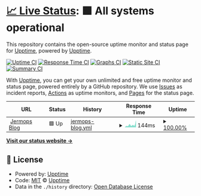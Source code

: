 # [📈 Live Status](https://demo.upptime.js.org): <!--live status--> **🟩 All systems operational**

This repository contains the open-source uptime monitor and status page for [Upptime](https://upptime.js.org), powered by [Upptime](https://github.com/upptime/upptime).

[![Uptime CI](https://github.com/koj-co/upptime/workflows/Uptime%20CI/badge.svg)](https://github.com/koj-co/upptime/actions?query=workflow%3A%22Uptime+CI%22)
[![Response Time CI](https://github.com/koj-co/upptime/workflows/Response%20Time%20CI/badge.svg)](https://github.com/koj-co/upptime/actions?query=workflow%3A%22Response+Time+CI%22)
[![Graphs CI](https://github.com/koj-co/upptime/workflows/Graphs%20CI/badge.svg)](https://github.com/koj-co/upptime/actions?query=workflow%3A%22Graphs+CI%22)
[![Static Site CI](https://github.com/koj-co/upptime/workflows/Static%20Site%20CI/badge.svg)](https://github.com/koj-co/upptime/actions?query=workflow%3A%22Static+Site+CI%22)
[![Summary CI](https://github.com/koj-co/upptime/workflows/Summary%20CI/badge.svg)](https://github.com/koj-co/upptime/actions?query=workflow%3A%22Summary+CI%22)

With [Upptime](https://upptime.js.org), you can get your own unlimited and free uptime monitor and status page, powered entirely by a GitHub repository. We use [Issues](https://github.com/upptime/upptime/issues) as incident reports, [Actions](https://github.com/jerm/uptime/actions) as uptime monitors, and [Pages](https://demo.upptime.js.org) for the status page.

<!--start: status pages-->
<!-- This summary is generated by Upptime (https://github.com/upptime/upptime) -->
<!-- Do not edit this manually, your changes will be overwritten -->
<!-- prettier-ignore -->
| URL | Status | History | Response Time | Uptime |
| --- | ------ | ------- | ------------- | ------ |
| <img alt="" src="https://icons.duckduckgo.com/ip3/jermops.com.ico" height="13"> [Jermops Blog](https://jermops.com/) | 🟩 Up | [jermops-blog.yml](https://github.com/jerm/uptime/commits/HEAD/history/jermops-blog.yml) | <details><summary><img alt="Response time graph" src="./graphs/jermops-blog/response-time-week.png" height="20"> 144ms</summary><br><a href="https://status.jerm.dev/history/jermops-blog"><img alt="Response time 126" src="https://img.shields.io/endpoint?url=https%3A%2F%2Fraw.githubusercontent.com%2Fjerm%2Fuptime%2FHEAD%2Fapi%2Fjermops-blog%2Fresponse-time.json"></a><br><a href="https://status.jerm.dev/history/jermops-blog"><img alt="24-hour response time 141" src="https://img.shields.io/endpoint?url=https%3A%2F%2Fraw.githubusercontent.com%2Fjerm%2Fuptime%2FHEAD%2Fapi%2Fjermops-blog%2Fresponse-time-day.json"></a><br><a href="https://status.jerm.dev/history/jermops-blog"><img alt="7-day response time 144" src="https://img.shields.io/endpoint?url=https%3A%2F%2Fraw.githubusercontent.com%2Fjerm%2Fuptime%2FHEAD%2Fapi%2Fjermops-blog%2Fresponse-time-week.json"></a><br><a href="https://status.jerm.dev/history/jermops-blog"><img alt="30-day response time 127" src="https://img.shields.io/endpoint?url=https%3A%2F%2Fraw.githubusercontent.com%2Fjerm%2Fuptime%2FHEAD%2Fapi%2Fjermops-blog%2Fresponse-time-month.json"></a><br><a href="https://status.jerm.dev/history/jermops-blog"><img alt="1-year response time 116" src="https://img.shields.io/endpoint?url=https%3A%2F%2Fraw.githubusercontent.com%2Fjerm%2Fuptime%2FHEAD%2Fapi%2Fjermops-blog%2Fresponse-time-year.json"></a></details> | <details><summary><a href="https://status.jerm.dev/history/jermops-blog">100.00%</a></summary><a href="https://status.jerm.dev/history/jermops-blog"><img alt="All-time uptime 100.00%" src="https://img.shields.io/endpoint?url=https%3A%2F%2Fraw.githubusercontent.com%2Fjerm%2Fuptime%2FHEAD%2Fapi%2Fjermops-blog%2Fuptime.json"></a><br><a href="https://status.jerm.dev/history/jermops-blog"><img alt="24-hour uptime 100.00%" src="https://img.shields.io/endpoint?url=https%3A%2F%2Fraw.githubusercontent.com%2Fjerm%2Fuptime%2FHEAD%2Fapi%2Fjermops-blog%2Fuptime-day.json"></a><br><a href="https://status.jerm.dev/history/jermops-blog"><img alt="7-day uptime 100.00%" src="https://img.shields.io/endpoint?url=https%3A%2F%2Fraw.githubusercontent.com%2Fjerm%2Fuptime%2FHEAD%2Fapi%2Fjermops-blog%2Fuptime-week.json"></a><br><a href="https://status.jerm.dev/history/jermops-blog"><img alt="30-day uptime 100.00%" src="https://img.shields.io/endpoint?url=https%3A%2F%2Fraw.githubusercontent.com%2Fjerm%2Fuptime%2FHEAD%2Fapi%2Fjermops-blog%2Fuptime-month.json"></a><br><a href="https://status.jerm.dev/history/jermops-blog"><img alt="1-year uptime 100.00%" src="https://img.shields.io/endpoint?url=https%3A%2F%2Fraw.githubusercontent.com%2Fjerm%2Fuptime%2FHEAD%2Fapi%2Fjermops-blog%2Fuptime-year.json"></a></details>

<!--end: status pages-->

[**Visit our status website →**](https://demo.upptime.js.org)

## 📄 License

- Powered by: [Upptime](https://github.com/upptime/upptime)
- Code: [MIT](./LICENSE) © [Upptime](https://upptime.js.org)
- Data in the `./history` directory: [Open Database License](https://opendatacommons.org/licenses/odbl/1-0/)
